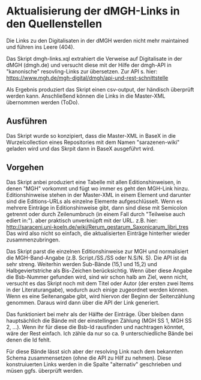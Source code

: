 # Aktualisierung der dMGH-Links in den Quellenstellen

Die Links zu den Digitalisaten in der dMGH werden nicht mehr maintained und führen ins Leere (404).

Das Skript dmgh-links.xql extrahiert die Verweise auf Digitalisate in der dMGH (dmgh.de) und versucht diese mit der Hilfe der dmgh-API in "kanonische" resovling-Links zur übersetzen.
Zur API s. hier: https://www.mgh.de/mgh-digital/dmgh/api-und-rest-schnittstelle

Als Ergebnis produziert das Skript einen csv-output, der händisch überprüft werden kann. Anschließend können die Links in die Master-XML übernommen werden (ToDo).

## Ausführen
Das Skript wurde so konzipiert, dass die Master-XML in BaseX in die Wurzelcollection eines Repositories mit dem Namen "sarazenen-wiki" geladen wird und das Skrpit dann in BaseX ausgeführt wird.

## Vorgehen
Das Skript anbei produziert eine Tabelle mit allen Editionshinweisen, in denen "MGH" vorkommt und fügt wo immer es geht den MGH-Link hinzu. Editionshinweise stehen in der Master-XML in einem Element und darunter sind die Editions-URLs als einzelne Elemente aufgeschlüsselt. Wenn es mehrere Einträge in Editionshinweise gibt, dann sind diese mit Semicolon getrennt oder durch Zeilenumbruch (in einem Fall durch "Teilweise auch ediert in:"). aber praktisch unverknüpft mit der URL. z.B. hier: http://saraceni.uni-koeln.de/wiki/Rerum_gestarum_Saxonicarum_libri_tres
Das wird also nicht so einfach, die aktualisierten Einträge hinterher wieder zusammenzubringen.

Das Skript parst die einzelnen Editionshinweise zur MGH und normalisiert die MGH-Band-Angabe (z.B. Script./SS./SS oder N.S/N. S). Die API ist da sehr streng. Weiterhin werden Sub-Bände (15,1 und 15,2) und Halbgeviertstriche als Bis-Zeichen berücksichtig. Wenn über diese Angabe die Bsb-Nummer gefunden wird, sind wir schon halb am Ziel, wenn nicht, versucht es das Skript noch mit dem Titel oder Autor (der ersten zwei Items in der Literaturangabe), wodurch auch einige zugeordnet werden können. Wenn es eine Seitenangabe gibt, wird hiervon der Beginn der Seitenzählung genommen. Daraus wird dann über die API der Link generiert.

Das funktioniert bei mehr als der Hälfte der Einträge. Über bleiben dann hauptsächlich die Bände mit der einstellingen Zählung (MGH SS 1, MGH SS 2, ...). Wenn ihr für diese die Bsb-Id rausfinden und nachtragen könntet, wäre der Rest einfach. Ich zähle da nur so ca. 9 unterschiedliche Bände bei denen die Id fehlt.

Für diese Bände lässt sich aber der resolving Link nach dem bekannten Schema zusammensetzen (ohne die API zu Hilf zu nehmen). Diese konstruiuerten Links werden in die Spalte "alternativ" geschrieben und müsen ggfs. überprüft werden.
